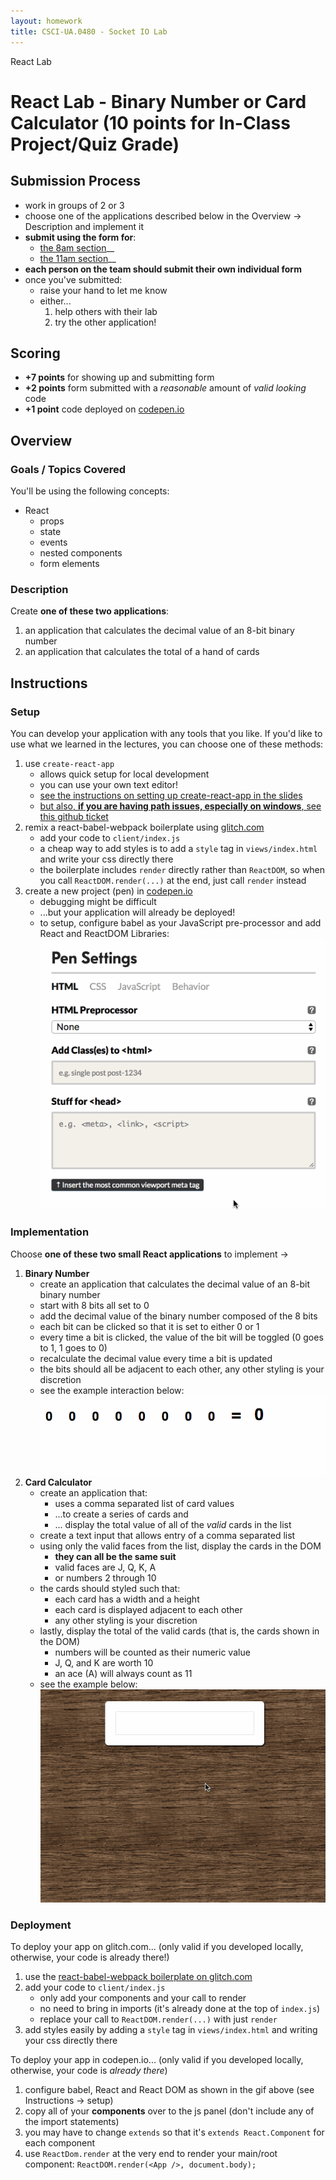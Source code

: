 ```yaml
---
layout: homework
title: CSCI-UA.0480 - Socket IO Lab
---
```


<div class="panel panel-default">
  <div class="panel-heading">React Lab</div>
  <div class="panel-body" markdown="block">

# React Lab - Binary Number or Card Calculator (10 points for In-Class Project/Quiz Grade)

## Submission Process

* work in groups of 2 or 3
* choose one of the applications described below in the Overview &rarr; Description and implement it
* __submit using the form for__:
	* [the 8am section](https://docs.google.com/forms/d/e/1FAIpQLScB9x_Oh43TcEl8GyUly31nLfrLbbAJu1aSQIK8cOiWmZ4jGQ/viewform)__
	* [the 11am section](https://docs.google.com/forms/d/e/1FAIpQLSep_hY-v-uHOAY97Kebm3N2JrX871NeH576aF8in1rOlhokmA/viewform)__
* __each person on the team should submit their own individual form__
* once you've submitted:
    * raise your hand to let me know
    * either...
        1. help others with their lab
        2. try the other application!

## Scoring

* __+7 points__ for showing up and submitting form 
* __+2 points__ form submitted with a _reasonable_ amount of _valid looking_ code
* __+1 point__ code deployed on [codepen.io](https://codepen.io)

## Overview

### Goals / Topics Covered

You'll be using the following concepts:

* React
    * props
    * state
    * events
    * nested components
    * form elements


### Description

Create __one of these two applications__:

1. an application that calculates the decimal value of an 8-bit binary number 
1. an application that calculates the total of a hand of cards

## Instructions

### Setup

You can develop your application with any tools that you like. If you'd like to use what we learned in the lectures, you can choose one of these methods:

1. use `create-react-app`
    * allows quick setup for local development
    * you can use your own text editor!
    * [see the instructions on setting up create-react-app in the slides](../slides/26/react-state-parent.html#/15)
    * [but also, __if you are having path issues, especially on windows__, see this github ticket](https://github.com/facebookincubator/create-react-app/issues/138#issuecomment-334316575)
2. remix a react-babel-webpack boilerplate using [glitch.com](https://glitch.com/~react-babel)
    * add your code to `client/index.js`
    * a cheap way to add styles is to add a `style` tag in `views/index.html` and write your css directly there
    * the boilerplate includes `render` directly rather than `ReactDOM`, so when you call `ReactDOM.render(...)` at the end, just call `render` instead
3. create a new project (pen) in [codepen.io](https://codepen.io)
    * debugging might be difficult
    * ...but your application will already be deployed!
    * to setup, configure babel as your JavaScript pre-processor and add React and ReactDOM Libraries:
        <br>
        ![codepen](../resources/img/codepen.gif)

### Implementation

Choose __one of these two small React applications__ to implement &rarr;

1. __Binary Number__
    * create an application that calculates the decimal value of an 8-bit binary number
    * start with 8 bits all set to 0
    * add the decimal value of the binary number composed of the 8 bits
    * each bit can be clicked so that it is set to either 0 or 1
    * every time a bit is clicked, the value of the bit will be toggled (0 goes to 1, 1 goes to 0)
    * recalculate the decimal value every time a bit is updated
    * the bits should all be adjacent to each other, any other styling is your discretion
    * see the example interaction below:
        ![bin](../resources/img/hw10-screen.gif)
2. __Card Calculator__
    * create an application that:
        * uses a comma separated list of card values 
        * ...to create a series of cards and 
        * ... display the total value of all of the _valid_ cards in the list
    * create a text input that allows entry of a comma separated list 
    * using only the valid faces from the list, display the cards in the DOM 
        * __they can all be the same suit__
        * valid faces are J, Q, K, A
        * or numbers 2 through 10
    * the cards should styled such that:
        * each card has a width and a height
        * each card is displayed adjacent to each other
        * any other styling is your discretion
    * lastly, display the total of the valid cards (that is, the cards shown in the DOM)
        * numbers will be counted as their numeric value
        * J, Q, and K are worth 10
        * an ace (A) will always count as 11
    * see the example below:
        ![calc](../resources/img/lab02-card-calculator.gif)

### Deployment

To deploy your app on glitch.com... (only valid if you developed locally, otherwise, your code is already there!)

1. use the [react-babel-webpack boilerplate on glitch.com](https://glitch.com/~react-babel)
2. add your code to `client/index.js`
    * only add your components and your call to render
    * no need to bring in imports (it's already done at the top of `index.js`)
    * replace your call to `ReactDOM.render(...)` with just `render` 
3. add styles easily by adding a `style` tag in `views/index.html` and writing your css directly there

To deploy your app in codepen.io... (only valid if you developed locally, otherwise, your code is _already there_)

1. configure babel, React and React DOM as shown in the gif above (see Instructions &rarr; setup)
2. copy all of your __components__ over to the js panel (don't include any of the import statements)
3. you may have to change `extends` so that it's `extends React.Component` for each component
4. use ```ReactDom.render``` at the very end to render your main/root component:
    ```ReactDOM.render(<App />, document.body);```

